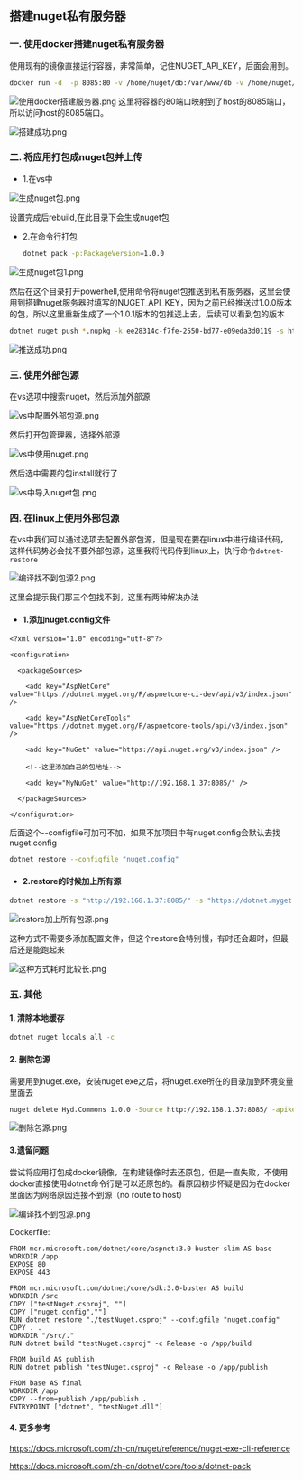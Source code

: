 ## 搭建nuget私有服务器

### 一. 使用docker搭建nuget私有服务器

使用现有的镜像直接运行容器，非常简单，记住NUGET_API_KEY，后面会用到。

```bash
docker run -d  -p 8085:80 -v /home/nuget/db:/var/www/db -v /home/nuget/packages:/var/www/packagefiles -e NUGET_API_KEY=ee28314c-f7fe-2550-bd77-e09eda3d0119  sunside/simple-nuget-server
```


![使用docker搭建服务器.png](https://wx1.sinaimg.cn/large/0072fULUgy1g8w8gce3lsj312r01o747.jpg)      这里将容器的80端口映射到了host的8085端口，所以访问host的8085端口。

![搭建成功.png](https://wx1.sinaimg.cn/large/0072fULUgy1g8w8i327lej30x2088wet.jpg)

### 二. 将应用打包成nuget包并上传

* 1.在vs中

![生成nuget包.png](https://wx1.sinaimg.cn/large/0072fULUgy1g8w8ptet30j31040fimxq.jpg)



设置完成后rebuild,在此目录下会生成nuget包

* 2.在命令行打包

  ```bash
  dotnet pack -p:PackageVersion=1.0.0
  ```

![生成nuget包1.png](https://wx1.sinaimg.cn/large/0072fULUgy1g8w8qj3b96j30ol06uaa5.jpg)

然后在这个目录打开powerhell,使用命令将nuget包推送到私有服务器，这里会使用到搭建nuget服务器时填写的NUGET_API_KEY，因为之前已经推送过1.0.0版本的包，所以这里重新生成了一个1.0.1版本的包推送上去，后续可以看到包的版本


```bash
dotnet nuget push *.nupkg -k ee28314c-f7fe-2550-bd77-e09eda3d0119 -s http://192.168.1.37:8085
```

![推送成功.png](https://wx1.sinaimg.cn/large/0072fULUgy1g8w8zqaz8xj30r30b70sr.jpg)

### 三. 使用外部包源

在vs选项中搜索nuget，然后添加外部源

![vs中配置外部包源.png](https://wx1.sinaimg.cn/large/0072fULUgy1g8w93i2kjjj30l20dqjru.jpg)

 然后打开包管理器，选择外部源

![vs中使用nuget.png](https://wx1.sinaimg.cn/large/0072fULUgy1g8w9aby5j7j312f0iqgn6.jpg)

然后选中需要的包install就行了

![vs中导入nuget包.png](https://wx1.sinaimg.cn/large/0072fULUgy1g8w9chn0yxj30yv0dedgr.jpg)





### 四. 在linux上使用外部包源

在vs中我们可以通过选项去配置外部包源，但是现在要在linux中进行编译代码，这样代码势必会找不要外部包源，这里我将代码传到linux上，执行命令`dotnet-restore`

![编译找不到包源2.png](https://wx1.sinaimg.cn/large/0072fULUgy1g8w9hleaudj312z031wej.jpg)

这里会提示我们那三个包找不到，这里有两种解决办法

* #### 1.添加nuget.config文件

```
<?xml version="1.0" encoding="utf-8"?>

<configuration>

  <packageSources>

    <add key="AspNetCore" value="https://dotnet.myget.org/F/aspnetcore-ci-dev/api/v3/index.json" />

    <add key="AspNetCoreTools" value="https://dotnet.myget.org/F/aspnetcore-tools/api/v3/index.json" />

    <add key="NuGet" value="https://api.nuget.org/v3/index.json" />

    <!--这里添加自己的包地址-->

    <add key="MyNuGet" value="http://192.168.1.37:8085/" />

  </packageSources>

</configuration>
```

后面这个--configfile可加可不加，如果不加项目中有nuget.config会默认去找nuget.config

```bash
dotnet restore --configfile "nuget.config"
```

* #### 2.restore的时候加上所有源

```bash
dotnet restore -s "http://192.168.1.37:8085/" -s "https://dotnet.myget.org/F/aspnetcore-ci-dev/api/v3/index.json" -s "https://dotnet.myget.org/F/aspnetcore-tools/api/v3/index.json" -s "https://api.nuget.org/v3/index.json"
```

![restore加上所有包源.png](https://wx1.sinaimg.cn/large/0072fULUgy1g8w9wpdvouj312t079aau.jpg)

这种方式不需要多添加配置文件，但这个restore会特别慢，有时还会超时，但最后还是能跑起来

![这种方式耗时比较长.png](https://wx1.sinaimg.cn/large/0072fULUgy1g8w9vrq5akj312t088mxt.jpg)



### 五.  其他

#### 1. 清除本地缓存

```bash
dotnet nuget locals all -c
```

#### 2. 删除包源

需要用到nuget.exe，安装nuget.exe之后，将nuget.exe所在的目录加到环境变量里面去

```bash
nuget delete Hyd.Commons 1.0.0 -Source http://192.168.1.37:8085/ -apikey ee28314c-f7fe-2550-bd77-e09eda3d0119
```

![删除包源.png](https://wx1.sinaimg.cn/large/0072fULUgy1g8wdu6ee0wj30qv0470sp.jpg)



#### 3.遗留问题

尝试将应用打包成docker镜像，在构建镜像时去还原包，但是一直失败，不使用docker直接使用dotnet命令行是可以还原包的。看原因初步怀疑是因为在docker里面因为网络原因连接不到源（no route to host）

![编译找不到包源.png](https://wx1.sinaimg.cn/large/0072fULUgy1g8wdyg5g44j30y70i4di1.jpg)

Dockerfile:

```
FROM mcr.microsoft.com/dotnet/core/aspnet:3.0-buster-slim AS base
WORKDIR /app
EXPOSE 80
EXPOSE 443

FROM mcr.microsoft.com/dotnet/core/sdk:3.0-buster AS build
WORKDIR /src
COPY ["testNuget.csproj", ""]
COPY ["nuget.config",""]
RUN dotnet restore "./testNuget.csproj" --configfile "nuget.config"
COPY . .
WORKDIR "/src/."
RUN dotnet build "testNuget.csproj" -c Release -o /app/build

FROM build AS publish
RUN dotnet publish "testNuget.csproj" -c Release -o /app/publish

FROM base AS final
WORKDIR /app
COPY --from=publish /app/publish .
ENTRYPOINT ["dotnet", "testNuget.dll"]
```

#### 4. 更多参考

https://docs.microsoft.com/zh-cn/nuget/reference/nuget-exe-cli-reference

https://docs.microsoft.com/zh-cn/dotnet/core/tools/dotnet-pack
